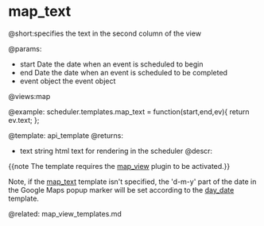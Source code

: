 map_text
=============
@short:specifies the text in the second column of the view
	

@params:
- start	Date	the date when an event is scheduled to begin   
- end	Date	the date when an event is scheduled to be completed
- event	object	the event object

@views:map

@example:
scheduler.templates.map_text = function(start,end,ev){
	return ev.text;
};

@template:	api_template
@returns:
- text    string     html text for rendering in the scheduler
@descr:

{{note The template requires the [map_view](extensions_list.html#mapview) plugin to be activated.}}

Note, if the [map_text](api__scheduler_map_text_template.html) template isn't specified, the 'd-m-y' part of the date in the Google Maps popup marker will be set according to the [day_date](api__scheduler_day_date_template.html) template.

@related:
	map_view_templates.md
